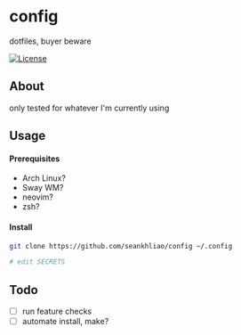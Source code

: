 # config

dotfiles, buyer beware

[![License](https://img.shields.io/github/license/seankhliao/config.svg?style=for-the-badge&maxAge=31536000)](LICENSE)

## About

only tested for whatever I'm currently using

## Usage

#### Prerequisites

- Arch Linux?
- Sway WM?
- neovim?
- zsh?

#### Install

```sh
git clone https://github.com/seankhliao/config ~/.config

# edit SECRETS
```

## Todo

- [ ] run feature checks
- [ ] automate install, make?
